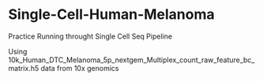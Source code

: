 # Single-Cell-Human-Melanoma
Practice
Running throught Single Cell Seq Pipeline

Using 10k_Human_DTC_Melanoma_5p_nextgem_Multiplex_count_raw_feature_bc_matrix.h5 data from 10x genomics
